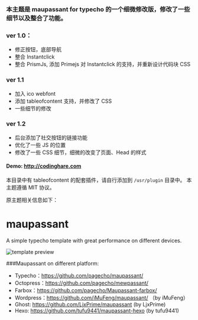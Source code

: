 ### 本主题是 maupassant for typecho 的一个细微修改版，修改了一些细节以及整合了功能。
### ver 1.0：
 - 修正按钮，底部导航
 - 整合 Instantclick
 - 整合 PrismJs, 添加 Primejs 对 Instantclick 的支持，并重新设计代码块 CSS
### ver 1.1
 - 加入 ico webfont
 - 添加 tableofcontent 支持，并修改了 CSS
 - 一些细节的修改
### ver 1.2
 - 后台添加了社交按钮的链接功能
 - 优化了一些 JS 的位置
 - 修改了一些 CSS 细节，细微的改变了页面、Head 的样式

#### Demo: http://codinghare.com
本目录中有 tableofcontent 的配套插件，请自行添加到 `/usr/plugin` 目录中。
本主题遵循 MIT 协议。

原主题相关信息如下：

maupassant
==========

A simple typecho template with great performance on different devices.

![template preview](https://ddydeg.by3302.livefilestore.com/y2p1ZgHER4eIFaEHhwaf96MvZH4_iLufEIDj7o8acDgI1GXFDtPI-eRAgvokFoR9irbz738gMmWc_N7yexG6uhB1Dcmelb0cXg8HexpiAdZ5HQ/m.png "Maupassant template preview")

###Maupassant on different platform:

+ Typecho：https://github.com/pagecho/maupassant/
+ Octopress：https://github.com/pagecho/mewpassant/
+ Farbox：https://github.com/pagecho/Maupassant-farbox/
+ Wordpress：https://github.com/iMuFeng/maupassant/ （by iMuFeng）
+ Ghost: https://github.com/LjxPrime/maupassant (by LjxPrime)
+ Hexo: https://github.com/tufu9441/maupassant-hexo (by tufu9441)